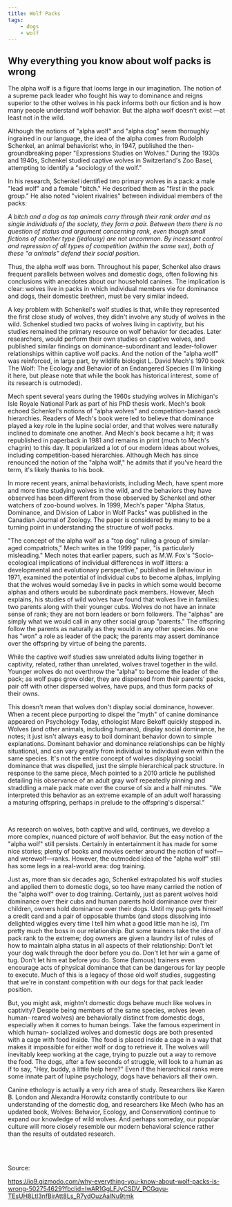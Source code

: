 ```yaml
---
title: Wolf Packs
tags: 
    - dogs
    - wolf
---
```



<h2> Why everything you know about wolf packs is wrong </h2>

The alpha wolf is a figure that looms large in our imagination. The notion 
of a supreme pack leader who fought his way to dominance and reigns 
superior to the other wolves in his pack informs both our fiction and is 
how many people understand wolf behavior. But the alpha wolf doesn't exist
—at least not in the wild. </br>

Although the notions of "alpha wolf" and "alpha dog" seem thoroughly 
ingrained in our language, the idea of the alpha comes from Rudolph 
Schenkel, an animal behaviorist who, in 1947, published the then-
groundbreaking paper "Expressions Studies on Wolves." During the 1930s and 
1940s, Schenkel studied captive wolves in Switzerland's Zoo Basel, 
attempting to identify a "sociology of the wolf." </br>

In his research, Schenkel identified two primary wolves in a pack: a male 
"lead wolf" and a female "bitch." He described them as "first in the pack 
group." He also noted "violent rivalries" between individual members of the 
packs:

*A bitch and a dog as top animals carry through their rank order and as 
single individuals of the society, they form a pair. Between them there is 
no question of status and argument concerning rank, even though small 
fictions of another type (jealousy) are not uncommon. By incessant control 
and repression of all types of competition (within the same sex), both of 
these "α animals" defend their social position.*
</br> 

Thus, the alpha wolf was born. Throughout his paper, Schenkel also draws 
frequent parallels between wolves and domestic dogs, often following his 
conclusions with anecdotes about our household canines. The implication is 
clear: wolves live in packs in which individual members vie for dominance 
and dogs, their domestic brethren, must be very similar indeed.</br>

A key problem with Schenkel's wolf studies is that, while they represented 
the first close study of wolves, they didn't involve any study of wolves in 
the wild. Schenkel studied two packs of wolves living in captivity, but his 
studies remained the primary resource on wolf behavior for decades. Later 
researchers, would perform their own studies on captive wolves, and 
published similar findings on dominance-subordinant and leader-follower 
relationships within captive wolf packs. And the notion of the "alpha wolf" 
was reinforced, in large part, by wildlife biologist L. David Mech's 1970 
book The Wolf: The Ecology and Behavior of an Endangered Species (I'm 
linking it here, but please note that while the book has historical 
interest, some of its research is outmoded).</br> 

Mech spent several years during the 1960s studying wolves in Michigan's 
Isle Royale National Park as part of his PhD thesis work. Mech's book 
echoed Schenkel's notions of "alpha wolves" and competition-based pack 
hierarchies. Readers of Mech's book were led to believe that dominance 
played a key role in the lupine social order, and that wolves were 
naturally inclined to dominate one another. And Mech's book became a hit; 
it was republished in paperback in 1981 and remains in print (much to 
Mech's chagrin) to this day. It popularized a lot of our modern ideas about 
wolves, including competition-based hierarchies. Although Mech has since 
renounced the notion of the "alpha wolf," he admits that if you've heard 
the term, it's likely thanks to his book. </br>

In more recent years, animal behaviorists, including Mech, have spent more 
and more time studying wolves in the wild, and the behaviors they have 
observed has been different from those observed by Schenkel and other 
watchers of zoo-bound wolves. In 1999, Mech's paper "Alpha Status, 
Dominance, and Division of Labor in Wolf Packs" was published in the 
Canadian Journal of Zoology. The paper is considered by many to be a 
turning point in understanding the structure of wolf packs. </br> 

"The concept of the alpha wolf as a "top dog" ruling a group of similar-
aged compatriots," Mech writes in the 1999 paper, "is particularly 
misleading." Mech notes that earlier papers, such as M.W. Fox's "Socio-
ecological implications of individual differences in wolf litters: a 
developmental and evolutionary perspective," published in Behaviour in 
1971, examined the potential of individual cubs to become alphas, implying 
that the wolves would someday live in packs in which some would become 
alphas and others would be subordinate pack members. However, Mech 
explains, his studies of wild wolves have found that wolves live in 
families: two parents along with their younger cubs. Wolves do not have an 
innate sense of rank; they are not born leaders or born followers. The 
"alphas" are simply what we would call in any other social group "parents." 
The offspring follow the parents as naturally as they would in any other 
species. No one has "won" a role as leader of the pack; the parents may 
assert dominance over the offspring by virtue of being the parents. </br> 

While the captive wolf studies saw unrelated adults living together in 
captivity, related, rather than unrelated, wolves travel together in the 
wild. Younger wolves do not overthrow the "alpha" to become the leader of 
the pack; as wolf pups grow older, they are dispersed from their parents' 
packs, pair off with other dispersed wolves, have pups, and thus form packs 
of their owns. </br> 

This doesn't mean that wolves don't display social dominance, however. When 
a recent piece purporting to dispel the "myth" of canine dominance appeared 
on Psychology Today, ethologist Marc Bekoff quickly stepped in. Wolves (and 
other animals, including humans), display social dominance, he notes; it 
just isn't always easy to boil dominant behavior down to simple 
explanations. Dominant behavior and dominance relationships can be highly 
situational, and can vary greatly from individual to individual even within 
the same species. It's not the entire concept of wolves displaying social 
dominance that was dispelled, just the simple hierarchical pack structure. 
In response to the same piece, Mech pointed to a 2010 article he published 
detailing his observance of an adult gray wolf repeatedly pinning and 
straddling a male pack mate over the course of six and a half minutes. "We 
interpreted this behavior as an extreme example of an adult wolf harassing 
a maturing offspring, perhaps in prelude to the offspring's dispersal." 

</br> 


As research on wolves, both captive and wild, continues, we develop a more 
complex, nuanced picture of wolf behavior. But the easy notion of the 
"alpha wolf" still persists. Certainly in entertainment it has made for 
some nice stories; plenty of books and movies center around the notion of 
wolf—and werewolf—ranks. However, the outmoded idea of the "alpha wolf" 
still has some legs in a real-world area: dog training. </br> 


Just as, more than six decades ago, Schenkel extrapolated his wolf studies 
and applied them to domestic dogs, so too have many carried the notion of 
the "alpha wolf" over to dog training. Certainly, just as parent wolves 
hold dominance over their cubs and human parents hold dominance over their 
children, owners hold dominance over their dogs. Until my pup gets himself 
a credit card and a pair of opposable thumbs (and stops dissolving into 
delighted wiggles every time I tell him what a good little man he is), I'm 
pretty much the boss in our relationship. But some trainers take the idea 
of pack rank to the extreme; dog owners are given a laundry list of rules 
of how to maintain alpha status in all aspects of their relationship: Don't 
let your dog walk through the door before you do. Don't let her win a game 
of tug. Don't let him eat before you do. Some (famous) trainers even 
encourage acts of physical dominance that can be dangerous for lay people 
to execute. Much of this is a legacy of those old wolf studies, suggesting 
that we're in constant competition with our dogs for that pack leader 
position. </br> 


But, you might ask, mightn't domestic dogs behave much like wolves in 
captivity? Despite being members of the same species, wolves (even human-
reared wolves) are behaviorally distinct from domestic dogs, especially 
when it comes to human beings. Take the famous experiment in which human-
socialized wolves and domestic dogs are both presented with a cage with 
food inside. The food is placed inside a cage in a way that makes it 
impossible for either wolf or dog to retrieve it. The wolves will 
inevitably keep working at the cage, trying to puzzle out a way to remove 
the food. The dogs, after a few seconds of struggle, will look to a human 
as if to say, "Hey, buddy, a little help here?" Even if the hierarchical 
ranks were some innate part of lupine psychology, dogs have behaviors all 
their own. </br> 


Canine ethology is actually a very rich area of study. Researchers like 
Karen B. London and Alexandra Horowitz constantly contribute to our 
understanding of the domestic dog, and researchers like Mech (who has an 
updated book, Wolves: Behavior, Ecology, and Conservation) continue to 
expand our knowledge of wild wolves. And perhaps someday, our popular 
culture will more closely resemble our modern behavioral science rather 
than the results of outdated research. </br> 

</br> 
</br> 

Source: 

https://io9.gizmodo.com/why-everything-you-know-about-wolf-packs-is-wrong-502754629?fbclid=IwAR1GgLFJyCSDV_PCGqyu-TEsUH8Ltl3nfBirAtt8Ls_R7ydOuzAalNu9tmk

